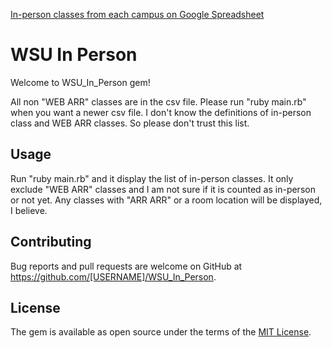 
[In-person classes from each campus on Google Spreadsheet](https://drive.google.com/drive/folders/1O_CZLHsgft_iDyU15ueuevtclVZcCxXB?usp=sharing)

# WSU In Person

Welcome to WSU_In_Person gem!

All non "WEB ARR" classes are in the csv file.
Please run "ruby main.rb" when you want a newer csv file.
I don't know the definitions of in-person class and WEB ARR classes.
So please don't trust this list.

<!--
## Installation

Add this line to your application's Gemfile:

```ruby
gem 'WSU_In_Person'
```

And then execute:

    $ bundle install

Or install it yourself as:

    $ gem install WSU_In_Person

-->

## Usage


Run "ruby main.rb" and it display the list of in-person classes.
It only exclude "WEB ARR" classes and I am not sure if it is counted as in-person or not yet. Any classes with "ARR ARR" or a room location will be displayed, I believe.










<!--
## Development

After checking out the repo, run `bin/setup` to install dependencies. Then, run `rake spec` to run the tests. You can also run `bin/console` for an interactive prompt that will allow you to experiment.

To install this gem onto your local machine, run `bundle exec rake install`. To release a new version, update the version number in `version.rb`, and then run `bundle exec rake release`, which will create a git tag for the version, push git commits and tags, and push the `.gem` file to [rubygems.org](https://rubygems.org).
-->
## Contributing

Bug reports and pull requests are welcome on GitHub at https://github.com/[USERNAME]/WSU_In_Person.


## License

The gem is available as open source under the terms of the [MIT License](https://opensource.org/licenses/MIT).
